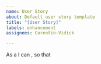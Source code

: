```yaml
---
name: User Story
about: Default user story template
title: "[User Story]"
labels: enhancement
assignees: Corentin-Vidick

---
```


As a **<role>** I can **<capability>**,  so that **<received benefit>**
